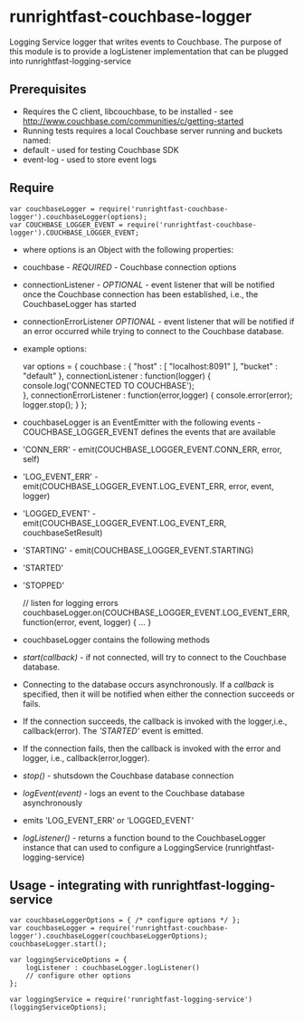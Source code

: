 # runrightfast-couchbase-logger

Logging Service logger that writes events to Couchbase. 
The purpose of this module is to provide a logListener implementation that can be plugged into runrightfast-logging-service  

## Prerequisites
- Requires the C client, libcouchbase, to be installed - see http://www.couchbase.com/communities/c/getting-started
- Running tests requires a local Couchbase server running and buckets named: 
 - default - used for testing Couchbase SDK
 - event-log - used to store event logs
 
## Require
	
	var couchbaseLogger = require('runrightfast-couchbase-logger').couchbaseLogger(options);
	var COUCHBASE_LOGGER_EVENT = require('runrightfast-couchbase-logger').COUCHBASE_LOGGER_EVENT;
	
- where options is an Object with the following properties:
 - couchbase - _REQUIRED_ - Couchbase connection options
 - connectionListener - _OPTIONAL_ - event listener that will be notified once the Couchbase connection has been established, i.e., the CouchbaseLogger has started
 - connectionErrorListener _OPTIONAL_ - event listener that will be notified if an error occurred while trying to connect to the Couchbase database.
 
- example options:

	var options = {
		couchbase : {
			"host" : [ "localhost:8091" ],
			"bucket" : "default"
		},
		connectionListener : function(logger) {
			console.log('CONNECTED TO COUCHBASE');			
		},
		connectionErrorListener : function(error,logger) {
			console.error(error);
			logger.stop();
		}
	};
	
- couchbaseLogger is an EventEmitter with the following events - COUCHBASE_LOGGER_EVENT defines the events that are available  
 - 'CONN_ERR' - emit(COUCHBASE_LOGGER_EVENT.CONN_ERR, error, self)
 - 'LOG_EVENT_ERR' - emit(COUCHBASE_LOGGER_EVENT.LOG_EVENT_ERR, error, event, logger)
 - 'LOGGED_EVENT' - emit(COUCHBASE_LOGGER_EVENT.LOG_EVENT_ERR, couchbaseSetResult) 
 - 'STARTING' - emit(COUCHBASE_LOGGER_EVENT.STARTING)
 - 'STARTED'
 - 'STOPPED'
 
 	// listen for logging errors
 	couchbaseLogger.on(COUCHBASE_LOGGER_EVENT.LOG_EVENT_ERR, function(error, event, logger) { ... }
	
- couchbaseLogger contains the following methods
 - _start(callback)_ - if not connected, will try to connect to the Couchbase database.   
  - Connecting to the database occurs asynchronously. If a _callback_ is specified, then it will be notified when either the connection succeeds or fails.
  - If the connection succeeds, the callback is invoked with the logger,i.e., callback(error). The _'STARTED'_ event is emitted.
  - If the connection fails, then the callback is invoked with the error and logger, i.e., callback(error,logger).
 - _stop()_ - shutsdown the Couchbase database connection
 - _logEvent(event)_ - logs an event to the Couchbase database asynchronously
  - emits 'LOG_EVENT_ERR' or 'LOGGED_EVENT'
 - _logListener()_ - returns a function bound to the CouchbaseLogger instance that can used to configure a LoggingService (runrightfast-logging-service) 
	
## Usage - integrating with runrightfast-logging-service

	var couchbaseLoggerOptions = { /* configure options */ };
	var couchbaseLogger = require('runrightfast-couchbase-logger').couchbaseLogger(couchbaseLoggerOptions);
	couchbaseLogger.start();

	var loggingServiceOptions = {
		logListener : couchbaseLogger.logListener()
		// configure other options
	};

	var loggingService = require('runrightfast-logging-service')(loggingServiceOptions);
	

	
	
	
	
	


 